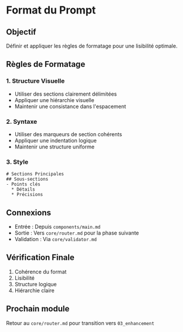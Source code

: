 # Format du Prompt

## Objectif
Définir et appliquer les règles de formatage pour une lisibilité optimale.

## Règles de Formatage

### 1. Structure Visuelle
- Utiliser des sections clairement délimitées
- Appliquer une hiérarchie visuelle
- Maintenir une consistance dans l'espacement

### 2. Syntaxe
- Utiliser des marqueurs de section cohérents
- Appliquer une indentation logique
- Maintenir une structure uniforme

### 3. Style
```style
# Sections Principales
## Sous-sections
- Points clés
  * Détails
  * Précisions
```

## Connexions
- Entrée : Depuis `components/main.md`
- Sortie : Vers `core/router.md` pour la phase suivante
- Validation : Via `core/validator.md`

## Vérification Finale
1. Cohérence du format
2. Lisibilité
3. Structure logique
4. Hiérarchie claire

## Prochain module
Retour au `core/router.md` pour transition vers `03_enhancement`
